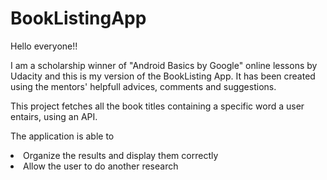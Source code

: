 # BookListingApp

Hello everyone!!

<p>I am a scholarship winner of "Android Basics by Google" online lessons by Udacity and this is my version of the BookListing App. It has 
been created using the mentors' helpfull advices, comments and suggestions.</p>
<p>This project fetches all the book titles containing a specific word a user entairs, using an API.</p>
<p>The application is able  to </p>
<li>Organize the results and display them correctly</li>
<li>Allow the user to do another research</li>

